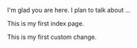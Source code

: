I'm glad you are here. I plan to talk about ...

This is my first index page.

This is my first custom change.
